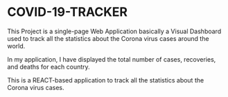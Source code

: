 # COVID-19-TRACKER

This Project is a single-page Web Application basically a Visual Dashboard used to track all the statistics about the Corona virus cases around the world. 

In my application, I have displayed the total number of cases, recoveries, and deaths for each country.

This is a REACT-based application to track all the statistics about the Corona virus cases.
